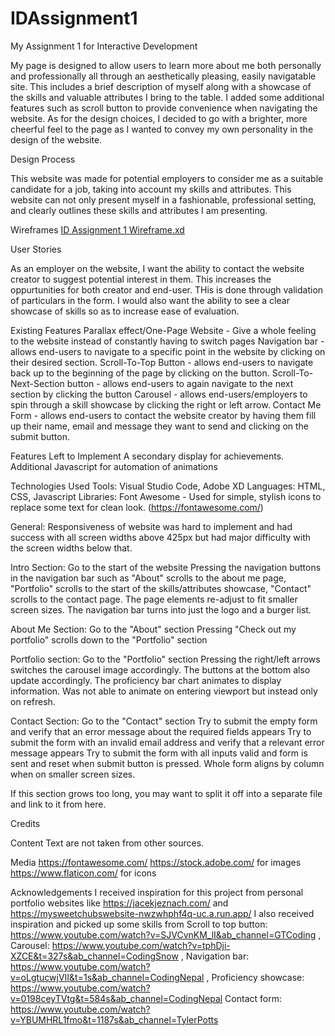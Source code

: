 # IDAssignment1
My Assignment 1 for Interactive Development

My page is designed to allow users to learn more about me both personally and professionally all through an aesthetically pleasing, easily navigatable site. This includes a brief description of myself along with a showcase of the skills and valuable attributes I bring to the table. I added some additional features such as scroll button to provide convenience when navigating the website. 
As for the design choices, I decided to go with a brighter, more cheerful feel to the page as I wanted to convey my own personality in the design of the website.

Design Process

This website was made for potential employers to consider me as a suitable candidate for a job, taking into account my skills and attributes. This website can not only present myself in a fashionable, professional setting, and clearly outlines these skills and attributes I am presenting.

Wireframes
[ID Assignment 1 Wireframe.xd]()

User Stories

As an employer on the website, I want the ability to contact the website creator to suggest potential interest in them. This increases the oppurtunities for both creator and end-user. THis is done through validation of particulars in the form. I would also want the ability to see a clear showcase of skills so as to increase ease of evaluation.

Existing Features
Parallax effect/One-Page Website - Give a whole feeling to the website instead of constantly having to switch pages
Navigation bar - allows end-users to navigate to a specific point in the website by clicking on their desired section.
Scroll-To-Top Button - allows end-users to navigate back up to the beginning of the page by clicking on the button.
Scroll-To-Next-Section button - allows end-users to again navigate to the next section by clicking the button
Carousel - allows end-users/employers to spin through a skill showcase by clicking the right or left arrow.
Contact Me Form - allows end-users to contact the website creator by having them fill up their name, email and message they want to send and clicking on the submit button.

Features Left to Implement
A secondary display for achievements.
Additional Javascript for automation of animations

Technologies Used
Tools: Visual Studio Code, Adobe XD
Languages: HTML, CSS, Javascript
Libraries: 
Font Awesome - Used for simple, stylish icons to replace some text for clean look. (https://fontawesome.com/)

General:
Responsiveness of website was hard to implement and had success with all screen widths above 425px but had major difficulty with the screen widths below that.

Intro Section:
Go to the start of the website
Pressing the navigation buttons in the navigation bar such as "About" scrolls to the about me page, "Portfolio" scrolls to the start of the skills/attributes showcase, "Contact" scrolls to the contact page.
The page elements re-adjust to fit smaller screen sizes. The navigation bar turns into just the logo and a burger list.

About Me Section:
Go to the "About" section
Pressing "Check out my portfolio" scrolls down to the "Portfolio" section

Portfolio section:
Go to the "Portfolio" section
Pressing the right/left arrows switches the carousel image accordingly.
The buttons at the bottom also update accordingly.
The proficiency bar chart animates to display information. Was not able to animate on entering viewport but instead only on refresh.

Contact Section:
Go to the "Contact" section
Try to submit the empty form and verify that an error message about the required fields appears
Try to submit the form with an invalid email address and verify that a relevant error message appears
Try to submit the form with all inputs valid and form is sent and reset when submit button is pressed.
Whole form aligns by column when on smaller screen sizes.

If this section grows too long, you may want to split it off into a separate file and link to it from here.

Credits

Content
Text are not taken from other sources.

Media
https://fontawesome.com/
https://stock.adobe.com/ for images
https://www.flaticon.com/ for icons


Acknowledgements
I received inspiration for this project from personal portfolio websites like https://jacekjeznach.com/ and https://mysweetchubswebsite-nwzwhphf4q-uc.a.run.app/
I also received inspiration and picked up some skills from 
Scroll to top button: https://www.youtube.com/watch?v=SJVCvnKM_lI&ab_channel=GTCoding , 
Carousel: https://www.youtube.com/watch?v=tphDji-XZCE&t=327s&ab_channel=CodingSnow ,
Navigation bar: https://www.youtube.com/watch?v=oLgtucwjVII&t=1s&ab_channel=CodingNepal ,
Proficiency showcase: https://www.youtube.com/watch?v=0198ceyTVtg&t=584s&ab_channel=CodingNepal
Contact form: https://www.youtube.com/watch?v=YBUMHRL1fmo&t=1187s&ab_channel=TylerPotts